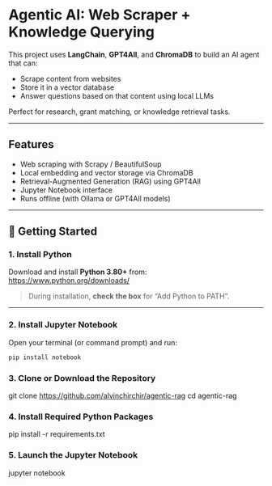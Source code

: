 # Agentic AI: Web Scraper + Knowledge Querying

This project uses **LangChain**, **GPT4All**, and **ChromaDB** to build an AI agent that can:

- Scrape content from websites  
- Store it in a vector database  
- Answer questions based on that content using local LLMs  

Perfect for research, grant matching, or knowledge retrieval tasks.

---

## Features

- Web scraping with Scrapy / BeautifulSoup  
- Local embedding and vector storage via ChromaDB  
- Retrieval-Augmented Generation (RAG) using GPT4All  
- Jupyter Notebook interface  
- Runs offline (with Ollama or GPT4All models)

---

## 🚀 Getting Started

### 1. Install Python

Download and install **Python 3.80+** from:  
 https://www.python.org/downloads/

> During installation, **check the box** for “Add Python to PATH”.

---

### 2. Install Jupyter Notebook

Open your terminal (or command prompt) and run:

```bash
pip install notebook
```

### 3. Clone or Download the Repository

git clone https://github.com/alvinchirchir/agentic-rag
cd agentic-rag


### 4. Install Required Python Packages

pip install -r requirements.txt

### 5. Launch the Jupyter Notebook

jupyter notebook

